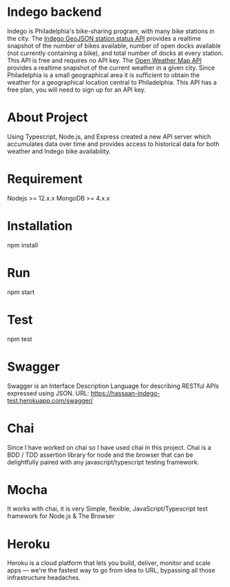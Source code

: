 # Indego backend
Indego is Philadelphia's bike-sharing program, with many bike stations in the city. The [Indego GeoJSON station status API](https://www.rideindego.com/stations/json/) provides a realtime snapshot of
the number of bikes available, number of open docks available (not currently containing a bike), and total number of docks at every station. This API is free and requires no API key. The
[Open Weather Map API](https://openweathermap.org/current#name) provides a realtime snapshot of the current weather in a given city. Since Philadelphia is a small geographical area it is sufficient to
obtain the weather for a geographical location central to Philadelphia. This API has a free plan, you will need to sign up for an API key.
# About Project
Using Typescript, Node.js, and Express created a new API server which accumulates data over time and provides access to historical data for both weather and Indego bike availability.
# Requirement
Nodejs >= 12.x.x
MongoDB >= 4.x.x
# Installation
npm install
# Run
npm start
# Test
npm test
# Swagger
Swagger is an Interface Description Language for describing RESTful APIs expressed using JSON.
URL: https://hassaan-indego-test.herokuapp.com/swagger/
# Chai
Since I have worked on chai so I have used chai in this project. Chai is a BDD / TDD assertion library for node and the browser that can be delightfully paired with any javascript/typescript testing framework.
# Mocha
It works with chai, it is very Simple, flexible, JavaScript/Typescript test framework for Node.js & The Browser 
# Heroku
Heroku is a cloud platform that lets you build, deliver, monitor and scale apps — we're the fastest way to go from idea to URL, bypassing all those infrastructure headaches.
